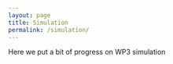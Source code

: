 ```yaml
---
layout: page
title: Simulation
permalink: /simulation/
---
```

Here we put a bit of progress on WP3 simulation
